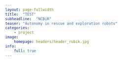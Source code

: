 ```yaml
---
layout: page-fullwidth
title:  "TEST"
subheadline:  "NCBiR"
teaser: "Autonomy in rescue and exploration robots"
categories:
    - project
image:
    homepage: headers/header_rubik.jpg
info:
    full: true
---
```



